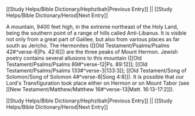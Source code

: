 [[Study Helps/Bible Dictionary/Hephzibah|Previous Entry]]  ||  [[Study Helps/Bible Dictionary/Herod|Next Entry]]

 A mountain, 9400 feet high, in the extreme northeast of the Holy Land, being the southern point of a range of hills called Anti-Libanus. It is visible not only from a great part of Galilee, but also from various places as far south as Jericho. The Hermonites ([[Old Testament/Psalms/Psalms 42#^verse-6|Ps. 42:6]]) are the three peaks of Mount Hermon. Jewish poetry contains several allusions to this mountain ([[Old Testament/Psalms/Psalms 89#^verse-12|Ps. 89:12]]; [[Old Testament/Psalms/Psalms 133#^verse-3|133:3]]; [[Old Testament/Song of Solomon/Song of Solomon 4#^verse-8|Song 4:8]]). It is possible that our Lord's Transfiguration took place either on Hermon or on Mount Tabor (see [[New Testament/Matthew/Matthew 16#^verse-13|Matt. 16:13-17:2]]).

[[Study Helps/Bible Dictionary/Hephzibah|Previous Entry]]  ||  [[Study Helps/Bible Dictionary/Herod|Next Entry]]